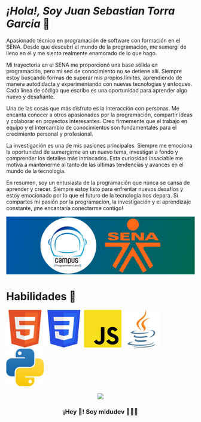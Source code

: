 # *¡Hola!, Soy Juan Sebastian Torra Garcia* 👋

Apasionado técnico en programación de software con formación en el SENA. Desde que descubrí el mundo de la programación, me sumergí de lleno en él y me siento realmente enamorado de lo que hago.

Mi trayectoria en el SENA me proporcionó una base sólida en programación, pero mi sed de conocimiento no se detiene allí. Siempre estoy buscando formas de superar mis propios límites, aprendiendo de manera autodidacta y experimentando con nuevas tecnologías y enfoques. Cada línea de código que escribo es una oportunidad para aprender algo nuevo y desafiante.

Una de las cosas que más disfruto es la interacción con personas. Me encanta conocer a otros apasionados por la programación, compartir ideas y colaborar en proyectos interesantes. Creo firmemente que el trabajo en equipo y el intercambio de conocimientos son fundamentales para el crecimiento personal y profesional.

La investigación es una de mis pasiones principales. Siempre me emociona la oportunidad de sumergirme en un nuevo tema, investigar a fondo y comprender los detalles más intrincados. Esta curiosidad insaciable me motiva a mantenerme al tanto de las últimas tendencias y avances en el mundo de la tecnología.

En resumen, soy un entusiasta de la programación que nunca se cansa de aprender y crecer. Siempre estoy listo para enfrentar nuevos desafíos y estoy emocionado por lo que el futuro de la tecnología nos depara. Si compartes mi pasión por la programación, la investigación y el aprendizaje constante, ¡me encantaría conectarme contigo!

![SENA y CAMPUSLANDS](/img/senaycampus.png)
# Habilidades 🧩
![HTML5](/img/html5.png)             ![CSS](/img/css.png)
![JAVASCRIPT](/img/javascript.png)
![JAVA](/img/java.png)
![PYTHON](/img/python.png)

<p align="center" width="300">
   <img align="center" width="200" src="https://user-images.githubusercontent.com/1561955/106762302-fda9de00-6635-11eb-99be-3ef744e60c0e.png" />
   <h3 align="center">¡Hey 👋! Soy midudev 👨🏻‍💻</h3>
</p>


<!--
**jstorra/jstorra** is a ✨ _special_ ✨ repository because its `README.md` (this file) appears on your GitHub profile.

Here are some ideas to get you started:

- 🔭 I’m currently working on ...
- 🌱 I’m currently learning ...
- 👯 I’m looking to collaborate on ...
- 🤔 I’m looking for help with ...
- 💬 Ask me about ...
- 📫 How to reach me: ...
- 😄 Pronouns: ...
- ⚡ Fun fact: ...
-->

